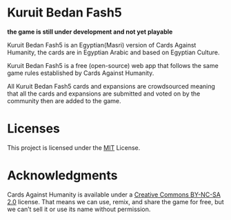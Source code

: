 # Kuruit Bedan Fash5

**the game is still under development and not yet playable**

Kuruit Bedan Fash5 is an Egyptian(Masri) version of Cards Against Humanity, the cards are in Egyptian Arabic and based on Egyptian Culture.

Kuruit Bedan Fash5 is a free (open-source) web app that follows the same game rules established by Cards Against Humanity.

All Kuruit Bedan Fash5 cards and expansions are crowdsourced meaning that all the cards and expansions are submitted and voted on by the community then are added to the game.

# Licenses
This project is licensed under the [MIT](https://gitlab.com/hpj/kuruit-bedan-fash5/blob/master/LICENSE) License.

<!-- All icons inside the [icons](https://gitlab.com/hpj/kuruit-bedan-fash5/tree/master/assets) folder are made by us and are licensed under [CC BY 4.0](https://creativecommons.org/licenses/by/4.0/). -->

# Acknowledgments

Cards Against Humanity is available under a [Creative Commons BY-NC-SA 2.0](https://creativecommons.org/licenses/by-nc-sa/2.0/) license. That means we can use, remix, and share the game for free, but we can’t sell it or use its name without permission. 